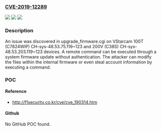 ### [CVE-2019-12289](https://cve.mitre.org/cgi-bin/cvename.cgi?name=CVE-2019-12289)
![](https://img.shields.io/static/v1?label=Product&message=n%2Fa&color=blue)
![](https://img.shields.io/static/v1?label=Version&message=n%2Fa&color=blue)
![](https://img.shields.io/static/v1?label=Vulnerability&message=n%2Fa&color=brighgreen)

### Description

An issue was discovered in upgrade_firmware.cgi on VStarcam 100T (C7824WIP) CH-sys-48.53.75.119~123 and 200V (C38S) CH-sys-48.53.203.119~123 devices. A remote command can be executed through a system firmware update without authentication. The attacker can modify the files within the internal firmware or even steal account information by executing a command.

### POC

#### Reference
- http://f1security.co.kr/cve/cve_190314.htm

#### Github
No GitHub POC found.

